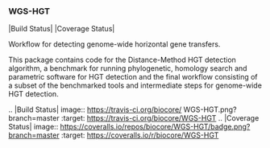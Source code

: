 ### WGS-HGT

|Build Status| |Coverage Status|

Workflow for detecting genome-wide horizontal gene transfers.

This package contains code for the Distance-Method HGT detection algorithm,
a benchmark for running phylogenetic, homology search and parametric software
for HGT detection and the final workflow consisting of a subset of the
benchmarked tools and intermediate steps for genome-wide HGT detection.

.. |Build Status| image:: https://travis-ci.org/biocore/ WGS-HGT.png?branch=master
   :target: https://travis-ci.org/biocore/WGS-HGT
.. |Coverage Status| image:: https://coveralls.io/repos/biocore/WGS-HGT/badge.png?branch=master
   :target: https://coveralls.io/r/biocore/WGS-HGT